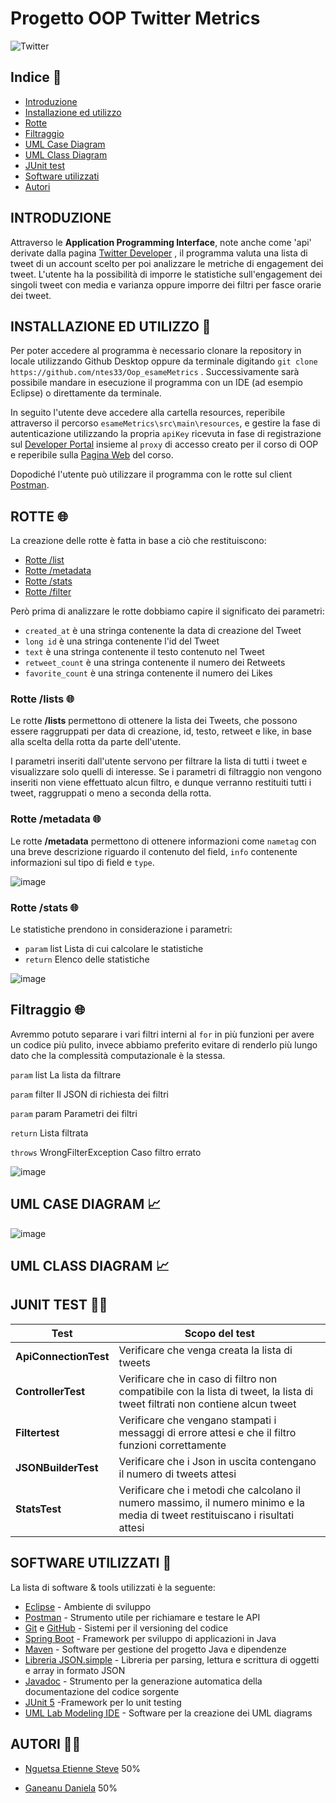 # Progetto OOP Twitter Metrics

![Twitter](https://cdn.cms-twdigitalassets.com/content/dam/legal-twitter/privacy-policy-2022/Twitter-terms-of-service-share.jpg.twimg.768.jpg)

## Indice 🔖

* [Introduzione](#introduzione)
* [Installazione ed utilizzo](#installazione-ed-utilizzo)
* [Rotte](#rotte)
* [Filtraggio](#filtraggio)
* [UML Case Diagram](#umlcasediagram)
* [UML Class Diagram](#umlclassdiagram)
* [JUnit test](#JUnit-test)
* [Software utilizzati](#software-utilizzati)
* [Autori](#autori)

<div id='introduzione'/>

## INTRODUZIONE

Attraverso le **Application Programming Interface**, note anche come 'api' derivate dalla pagina [Twitter Developer](https://developer.twitter.com/en) , il programma valuta una lista di tweet di un account scelto per poi analizzare le metriche di engagement dei tweet. L'utente ha la possibilità di imporre le statistiche sull'engagement dei singoli tweet con media e varianza oppure imporre dei filtri per fasce orarie dei tweet.

<div id='installazione-ed-utilizzo'/>

## INSTALLAZIONE ED UTILIZZO 📖

Per poter accedere al programma è necessario clonare la repository in locale utilizzando Github Desktop oppure da terminale digitando `git clone https://github.com/ntes33/Oop_esameMetrics` .
Successivamente sarà possibile mandare in esecuzione il programma con un IDE (ad esempio Eclipse) o direttamente da terminale.

In seguito l'utente deve accedere alla cartella resources, reperibile attraverso il percorso `esameMetrics\src\main\resources`, e gestire la fase di autenticazione utilizzando la propria `apiKey` ricevuta in fase di registrazione sul [Developer Portal](https://developer.twitter.com/en/portal/dashboard) insieme al `proxy` di accesso creato per il corso di OOP e reperibile sulla [Pagina Web](https://learn.univpm.it/mod/page/view.php?id=260186) del corso.

Dopodiché l'utente può utilizzare il programma con le rotte sul client [Postman](https://www.postman.com/).

<div id='rotte'/>

## ROTTE 🌐

La creazione delle rotte è fatta in base a ciò che restituiscono:
* [Rotte /list](#Rotte-/list)
* [Rotte /metadata](#Rotte-/metadata)
* [Rotte /stats](#Rotte-/stats)
* [Rotte /filter](#Rotte-/filter)

Però prima di analizzare le rotte dobbiamo capire il significato dei parametri:
- `created_at` è una stringa contenente la data di creazione del Tweet
- `long id` è una stringa contenente l'id del Tweet
- `text` è una stringa contenente il testo contenuto nel Tweet
- `retweet_count` è una stringa contenente il numero dei Retweets
- `favorite_count` è una stringa contenente il numero dei Likes


### Rotte /lists 🌐

Le rotte **/lists** permettono di ottenere la lista dei Tweets, che possono essere raggruppati per data di creazione, id, testo, retweet e like, in base alla scelta della rotta da parte dell'utente. 

I parametri inseriti dall'utente servono per filtrare la lista di tutti i tweet e visualizzare solo quelli di interesse. Se i parametri di filtraggio non vengono inseriti non viene effettuato alcun filtro, e dunque verranno restituiti tutti i tweet, raggruppati o meno a seconda della rotta.

### Rotte /metadata 🌐

Le rotte **/metadata** permettono di ottenere informazioni come `nametag` con una breve descrizione riguardo il contenuto del field, `info` contenente informazioni sul tipo di field e `type`.

![image](https://user-images.githubusercontent.com/107246907/179056534-11235eb3-b461-4000-bef5-5c451017a976.png)

<div id='/statistics'/>

### Rotte /stats 🌐

Le statistiche prendono in considerazione i parametri:
* `param` list Lista di cui calcolare le statistiche
* `return` Elenco delle statistiche

![image](https://user-images.githubusercontent.com/107246907/178965094-ec316cac-a2d0-4105-8e60-6916dbc6e2f1.png)



<div id='filtraggio'/>

## Filtraggio 🌐

Avremmo potuto separare i vari filtri interni al `for` in più funzioni per avere un codice più pulito, invece abbiamo preferito evitare di renderlo più lungo dato che la complessità computazionale è la stessa.

`param` list La lista da filtrare

`param` filter Il JSON di richiesta dei filtri

`param` param Parametri dei filtri

`return` Lista filtrata

`throws` WrongFilterException Caso filtro errato

![image](https://user-images.githubusercontent.com/107246907/179078836-ebe1045c-2725-4f08-a260-f426e6889e2c.png)




<div id='umlcasediagram'/>

## UML CASE DIAGRAM 📈 
![image](https://user-images.githubusercontent.com/107246907/178793507-7d08eafc-dce7-4d57-b9f6-899183928445.png)



<div id='umlclassdiagram'/>

## UML CLASS DIAGRAM 📈







## JUNIT TEST 👨‍🔬

| Test                   | Scopo del test                                                                                                                    |  
|------------------------|-----------------------------------------------------------------------------------------------------------------------------------|
| **ApiConnectionTest**  | Verificare che venga creata la lista di tweets                                                                                    |
| **ControllerTest**     | Verificare che in caso di filtro non compatibile con la lista di tweet, la lista di tweet filtrati non contiene alcun tweet       | 
| **Filtertest**         | Verificare che vengano stampati i messaggi di errore attesi e che il filtro funzioni correttamente                                | 
| **JSONBuilderTest**    | Verificare che i Json in uscita contengano il numero di tweets attesi                                                             | 
| **StatsTest**          | Verificare che i metodi che calcolano il numero massimo, il numero minimo e la media di tweet restituiscano i risultati attesi    |


<div id='software-utilizzati'/>


## SOFTWARE UTILIZZATI 🔧
La lista di software & tools utilizzati è la seguente:
* [Eclipse](https://www.eclipse.org/downloads/) - Ambiente di sviluppo
* [Postman](https://www.postman.com/) - Strumento utile per richiamare e testare le API
* [Git](https://git-scm.com/) e [GitHub]() - Sistemi per il versioning del codice
* [Spring Boot](https://spring.io/projects/spring-boot) - Framework per sviluppo di applicazioni in Java
* [Maven](https://maven.apache.org/) - Software per gestione del progetto Java e dipendenze
* [Libreria JSON.simple](https://www.tutorialspoint.com/json_simple/index.htm) - Libreria per parsing, lettura e scrittura di oggetti e array in formato JSON
* [Javadoc](https://www.oracle.com/java/technologies/javase/javadoc-tool.html) - Strumento per la generazione automatica della documentazione del codice sorgente
* [JUnit 5](https://junit.org/junit5/) -Framework per lo unit testing
* [UML Lab Modeling IDE](https://www.uml-lab.com/en/uml-lab/) - Software per la creazione dei UML diagrams

<div id='autori'/>

## AUTORI 👨‍💻

* [Nguetsa Etienne Steve](https://github.com/ntes33) 50%

* [Ganeanu Daniela](https://github.com/dganeanu) 50%

